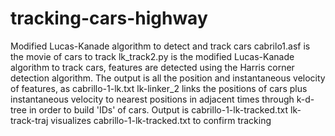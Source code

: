 # tracking-cars-highway
Modified Lucas-Kanade algorithm to detect and track cars
cabrilo1.asf is the movie of cars to track
lk_track2.py is the modified Lucas-Kanade algorithm to track cars, features are detected using the Harris corner detection algorithm. The output is all the position and instantaneous velocity of features, as cabrillo-1-lk.txt
lk-linker_2 links the positions of cars plus instantaneous velocity to nearest positions in adjacent times through k-d-tree in order to build 'IDs' of cars. Output is cabrillo-1-lk-tracked.txt
lk-track-traj visualizes cabrillo-1-lk-tracked.txt to confirm tracking
